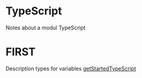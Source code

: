 # TypeScript
Notes about a modul TypeScript

# FIRST 
Description types for variables 
[getStartedTypeScript](https://www.typescriptlang.org/docs/handbook/typescript-tooling-in-5-minutes.html)

